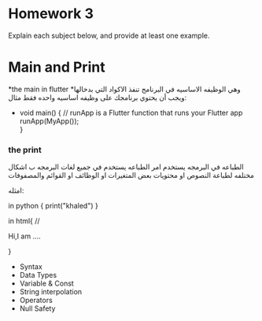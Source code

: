 # Homework 3

Explain each subject below, and provide at least one example.

# Main and Print

*the main in flutter
*وهي الوظيفه الاساسيه في البرنامج تنفذ الاكواد التي بدخالها ويجب أن يحتوي برنامجك على وظيفه اساسيه واحده فقط 
مثال:
* void main() {
 // runApp is a Flutter function that runs your Flutter app
  runApp(MyApp());  
}

### the print 
الطباعه في البرمجه يستخدم امر الطباعه يستخدم في جميع لغات البرمجه ب اشكال مختلفه لطباعة النصوص او محتويات بعض المتغيرات او الوظائف او القوائم والمصفوفات

امثله:

in python 
{
    print("khaled")
}


in html{
    //<p>Hi,I am ....<p>
}
* Syntax
* Data Types 
* Variable  & Const 
* String interpolation 
* Operators 
* Null Safety
